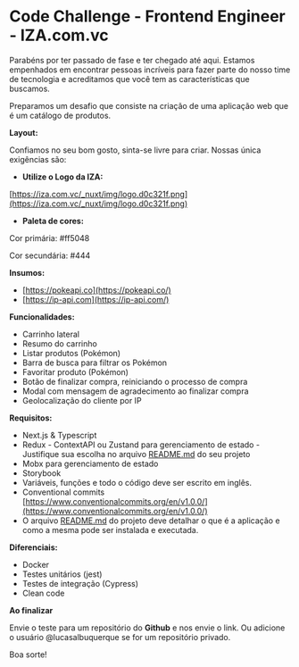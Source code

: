 <h1>Code Challenge - Frontend Engineer - IZA.com.vc</h1>

Parabéns por ter passado de fase e ter chegado até aqui. Estamos empenhados em encontrar pessoas incríveis para fazer parte do nosso time de tecnologia e acreditamos que você tem as características que buscamos. 

Preparamos um desafio que consiste na criação de uma aplicação web que é um catálogo de produtos.

**Layout:** 

Confiamos no seu bom gosto, sinta-se livre para criar. Nossas única exigências são:

- **Utilize o Logo da IZA:**

[https://iza.com.vc/_nuxt/img/logo.d0c321f.png](https://iza.com.vc/_nuxt/img/logo.d0c321f.png)

- **Paleta de cores:**

Cor primária: #ff5048

Cor secundária: #444

**Insumos:** 

- [https://pokeapi.co](https://pokeapi.co/)
- [https://ip-api.com](https://ip-api.com/)

**Funcionalidades:**

- Carrinho lateral
- Resumo do carrinho
- Listar produtos (Pokémon)
- Barra de busca para filtrar os Pokémon
- Favoritar produto (Pokémon)
- Botão de finalizar compra, reiniciando o processo de compra
- Modal com mensagem de agradecimento ao finalizar compra
- Geolocalização do cliente por IP

**Requisitos:**

- Next.js & Typescript
- Redux - ContextAPI ou Zustand  para gerenciamento de estado - Justifique sua escolha no arquivo [README.md](http://readme.md) do seu projeto
- Mobx para gerenciamento de estado
- Storybook
- Variáveis, funções e todo o código deve ser escrito em inglês.
- Conventional commits [https://www.conventionalcommits.org/en/v1.0.0/](https://www.conventionalcommits.org/en/v1.0.0/)
- O arquivo [README.md](http://readme.md) do projeto deve detalhar o que é a aplicação e como a mesma pode ser instalada e executada.

**Diferenciais:**

- Docker
- Testes unitários (jest)
- Testes de integração (Cypress)
- Clean code

**Ao finalizar**

Envie o teste para um repositório do **Github** e nos envie o link. Ou adicione o usuário @lucasalbuquerque se for um repositório privado.

Boa sorte!